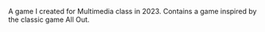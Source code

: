 A game I created for Multimedia class in 2023. Contains a game inspired by the classic game All Out.
